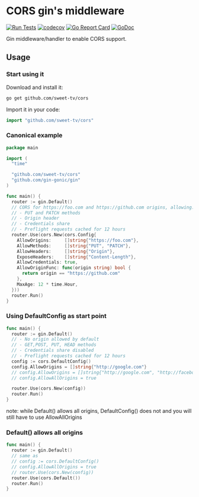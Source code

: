 # CORS gin's middleware

[![Run Tests](https://github.com/sweet-tv/cors/actions/workflows/go.yml/badge.svg)](https://github.com/sweet-tv/cors/actions/workflows/go.yml)
[![codecov](https://codecov.io/gh/sweet-tv/cors/branch/master/graph/badge.svg)](https://codecov.io/gh/sweet-tv/cors)
[![Go Report Card](https://goreportcard.com/badge/github.com/sweet-tv/cors)](https://goreportcard.com/report/github.com/sweet-tv/cors)
[![GoDoc](https://godoc.org/github.com/sweet-tv/cors?status.svg)](https://godoc.org/github.com/sweet-tv/cors)

Gin middleware/handler to enable CORS support.

## Usage

### Start using it

Download and install it:

```sh
go get github.com/sweet-tv/cors
```

Import it in your code:

```go
import "github.com/sweet-tv/cors"
```

### Canonical example

```go
package main

import (
  "time"

  "github.com/sweet-tv/cors"
  "github.com/gin-gonic/gin"
)

func main() {
  router := gin.Default()
  // CORS for https://foo.com and https://github.com origins, allowing:
  // - PUT and PATCH methods
  // - Origin header
  // - Credentials share
  // - Preflight requests cached for 12 hours
  router.Use(cors.New(cors.Config{
    AllowOrigins:     []string{"https://foo.com"},
    AllowMethods:     []string{"PUT", "PATCH"},
    AllowHeaders:     []string{"Origin"},
    ExposeHeaders:    []string{"Content-Length"},
    AllowCredentials: true,
    AllowOriginFunc: func(origin string) bool {
      return origin == "https://github.com"
    },
    MaxAge: 12 * time.Hour,
  }))
  router.Run()
}
```

### Using DefaultConfig as start point

```go
func main() {
  router := gin.Default()
  // - No origin allowed by default
  // - GET,POST, PUT, HEAD methods
  // - Credentials share disabled
  // - Preflight requests cached for 12 hours
  config := cors.DefaultConfig()
  config.AllowOrigins = []string{"http://google.com"}
  // config.AllowOrigins = []string{"http://google.com", "http://facebook.com"}
  // config.AllowAllOrigins = true

  router.Use(cors.New(config))
  router.Run()
}
```
note: while Default() allows all origins, DefaultConfig() does not and you will still have to use AllowAllOrigins

### Default() allows all origins

```go
func main() {
  router := gin.Default()
  // same as
  // config := cors.DefaultConfig()
  // config.AllowAllOrigins = true
  // router.Use(cors.New(config))
  router.Use(cors.Default())
  router.Run()
}
```
